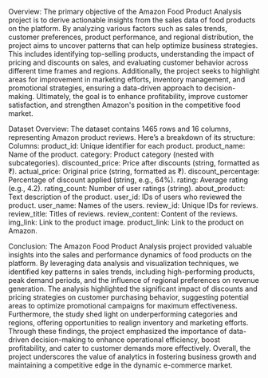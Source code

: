 Overview:
The primary objective of the Amazon Food Product Analysis project is to derive actionable insights from the sales data of food products on the platform. By analyzing various factors such as sales trends, customer preferences, product performance, and regional distribution, the project aims to uncover patterns that can help optimize business strategies. This includes identifying top-selling products, understanding the impact of pricing and discounts on sales, and evaluating customer behavior across different time frames and regions. Additionally, the project seeks to highlight areas for improvement in marketing efforts, inventory management, and promotional strategies, ensuring a data-driven approach to decision-making. Ultimately, the goal is to enhance profitability, improve customer satisfaction, and strengthen Amazon's position in the competitive food market.

Dataset Overview:
The dataset contains 1465 rows and 16 columns, representing Amazon product reviews. Here’s a breakdown of its structure:
Columns:
product_id: Unique identifier for each product.
product_name: Name of the product.
category: Product category (nested with subcategories).
discounted_price: Price after discounts (string, formatted as ₹).
actual_price: Original price (string, formatted as ₹).
discount_percentage: Percentage of discount applied (string, e.g., 64%).
rating: Average rating (e.g., 4.2).
rating_count: Number of user ratings (string).
about_product: Text description of the product.
user_id: IDs of users who reviewed the product.
user_name: Names of the users.
review_id: Unique IDs for reviews.
review_title: Titles of reviews.
review_content: Content of the reviews.
img_link: Link to the product image.
product_link: Link to the product on Amazon.


Conclusion:
The Amazon Food Product Analysis project provided valuable insights into the sales and performance dynamics of food products on the platform. By leveraging data analysis and visualization techniques, we identified key patterns in sales trends, including high-performing products, peak demand periods, and the influence of regional preferences on revenue generation. The analysis highlighted the significant impact of discounts and pricing strategies on customer purchasing behavior, suggesting potential areas to optimize promotional campaigns for maximum effectiveness. Furthermore, the study shed light on underperforming categories and regions, offering opportunities to realign inventory and marketing efforts. Through these findings, the project emphasized the importance of data-driven decision-making to enhance operational efficiency, boost profitability, and cater to customer demands more effectively. Overall, the project underscores the value of analytics in fostering business growth and maintaining a competitive edge in the dynamic e-commerce market.
